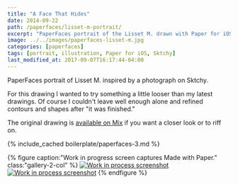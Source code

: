 ```yaml
---
title: "A Face That Hides"
date: 2014-09-22
path: /paperfaces/lisset-m-portrait/
excerpt: "PaperFaces portrait of the Lisset M. drawn with Paper for iOS on an iPad."
image: ../../images/paperfaces-lisset-m.jpg
categories: [paperfaces]
tags: [portrait, illustration, Paper for iOS, Sktchy]
last_modified_at: 2017-09-07T16:17:44-04:00
---
```


PaperFaces portrait of Lisset M. inspired by a photograph on Sktchy.

For this drawing I wanted to try something a little looser than my latest drawings. Of course I couldn't leave well enough alone and refined contours and shapes after "it was finished."

The original drawing is [available on Mix](https://mix.fiftythree.com/11098-Michael-Rose/162842) if you want a closer look or to riff on.

{% include_cached boilerplate/paperfaces-3.md %}

{% figure caption:"Work in progress screen captures Made with Paper." class:"gallery-2-col" %}
[![Work in process screenshot](../../images/paperfaces-lisset-m-process-1-600.jpg)](../../images/paperfaces-lisset-m-process-1-lg.jpg) [![Work in process screenshot](../../images/paperfaces-lisset-m-process-2-600.jpg)](../../images/paperfaces-lisset-m.jpg)
{% endfigure %}
